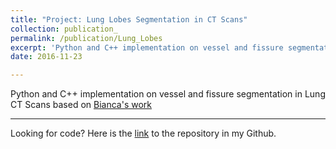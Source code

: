 ```yaml
---
title: "Project: Lung Lobes Segmentation in CT Scans"
collection: publication_
permalink: /publication/Lung_Lobes
excerpt: 'Python and C++ implementation on vessel and fissure segmentation in Lung CT Scans based on the [work](https://pdfs.semanticscholar.org/ddd9/8a73eab745841ba41a13633be76ab1f9c8b0.pdf)'
date: 2016-11-23

---
```

Python and C++ implementation on vessel and fissure segmentation in Lung CT Scans based on [Bianca's work](https://pdfs.semanticscholar.org/ddd9/8a73eab745841ba41a13633be76ab1f9c8b0.pdf)

---
Looking for code? Here is the [link](https://github.com/Connor323/Lung-Lobes-Segmentation-in-CT-Scans) to the repository in my Github. 